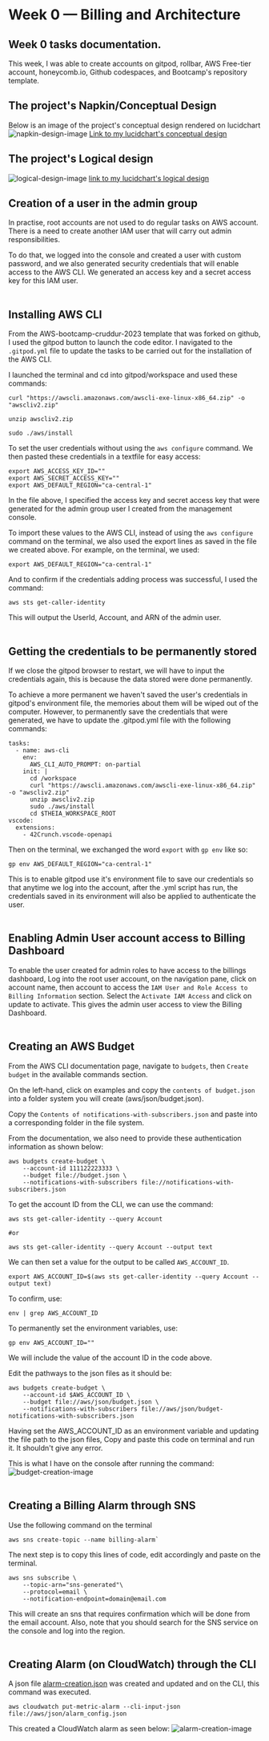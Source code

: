 # Week 0 — Billing and Architecture
## Week 0 tasks documentation.
This week, I was able to create accounts on gitpod, rollbar, AWS Free-tier account, honeycomb.io, Github codespaces, and Bootcamp's repository template.
<br>

## The project's Napkin/Conceptual Design
Below is an image of the project's conceptual design rendered on lucidchart
![napkin-design-image](../_docs/assets/napkin-design.png "napkin-design-image")
[Link to my lucidchart's conceptual design](https://lucid.app/lucidchart/9d10a25a-6961-45cd-87d2-648c1ddd5b14/edit?viewport_loc=-2105%2C-1518%2C3072%2C1749%2C0_0&invitationId=inv_8a6f6195-ef38-41dc-a3a1-7c82a4fa0777)
<br>

## The project's Logical design
![logical-design-image](../_docs/assets/project-logical-design.png "logical-design-image")
[link to my lucidchart's logical design](https://lucid.app/lucidchart/59f6742a-f4e8-4fce-b430-3e3e955b77c2/edit?viewport_loc=-116%2C105%2C2048%2C1166%2C0_0&invitationId=inv_dc9eea04-d96c-4829-8c8e-ac872b9c86ba)
<br>


## Creation of a user in the admin group
In practise, root accounts are not used to do regular tasks on AWS account. There is a need to create another IAM user that will carry out admin responsibilities. 

To do that, we logged into the console and created a user with custom password, and we also generated security credentials that will enable access to the AWS CLI. We generated an access key and a secret access key for this IAM user.
<br>
<br>

## Installing AWS CLI 
From the AWS-bootcamp-cruddur-2023 template that was forked on github, I used the gitpod button to launch the code editor. I navigated to the `.gitpod.yml` file to update the tasks to be carried out for the installation of the AWS CLI.

I launched the terminal and cd into gitpod/workspace and used these commands:

```
curl "https://awscli.amazonaws.com/awscli-exe-linux-x86_64.zip" -o "awscliv2.zip"

unzip awscliv2.zip

sudo ./aws/install
```
To set the user credentials without using the `aws configure` command. We then pasted these credentials in a textfile for easy access:

```
export AWS_ACCESS_KEY_ID=""
export AWS_SECRET_ACCESS_KEY=""
export AWS_DEFAULT_REGION="ca-central-1"
```
In the file above, I specified the access key and secret access key that were generated for the admin group user I created from the management console.

To import these values to the AWS CLI, instead of using the `aws configure` command on the terminal, we also used the export lines as saved in the file we created above. For example, on the terminal, we used:
```
export AWS_DEFAULT_REGION="ca-central-1"
```

And to confirm if the credentials adding process was successful, I used the command:
```
aws sts get-caller-identity
``` 
This will output the UserId, Account, and ARN of the admin user.
<br>
<br>

## Getting the credentials to be permanently stored
If we close the gitpod browser to restart, we will have to input the credentials again, this is because the data stored were done permanently. 

To achieve a more permanent we haven't saved the user's credentials in gitpod's environment file, the memories about them will be wiped out of the computer. However, to permanently save the credentials that were generated, we have to update the .gitpod.yml file with the following commands:
```
tasks:
  - name: aws-cli
    env:
      AWS_CLI_AUTO_PROMPT: on-partial
    init: |
      cd /workspace
      curl "https://awscli.amazonaws.com/awscli-exe-linux-x86_64.zip" -o "awscliv2.zip"
      unzip awscliv2.zip
      sudo ./aws/install
      cd $THEIA_WORKSPACE_ROOT
vscode:
  extensions:
    - 42Crunch.vscode-openapi
```
Then on the terminal, we exchanged the word `export` with `gp env` like so:
```
gp env AWS_DEFAULT_REGION="ca-central-1"
```
This is to enable gitpod use it's environment file to save our credentials so that anytime we log into the account, after the .yml script has run, the credentials saved in its environment will also be applied to authenticate the user.
<br>
<br>

## Enabling Admin User account access to Billing Dashboard
To enable the user created for admin roles to have access to the billings dashboard, Log into the root user account, on the navigation pane, click on account name, then account to access the `IAM User and Role Access to Billing Information` section. Select the `Activate IAM Access` and click on update to activate. This gives the admin user access to view the Billing Dashboard.
<br>
<br>

## Creating an AWS Budget
From the AWS CLI documentation page, navigate to `budgets`, then `Create budget` in the available commands section. 

On the left-hand, click on examples and copy the `contents of budget.json` into a folder system you will create (aws/json/budget.json).

Copy the `Contents of notifications-with-subscribers.json` and paste into a corresponding folder in the file system.

From the documentation, we also need to provide these authentication information as shown below:
```
aws budgets create-budget \
    --account-id 111122223333 \
    --budget file://budget.json \
    --notifications-with-subscribers file://notifications-with-subscribers.json
```
To get the account ID from the CLI, we can use the command:
```
aws sts get-caller-identity --query Account 

#or 

aws sts get-caller-identity --query Account --output text
```

We can then set a value for the output to be called `AWS_ACCOUNT_ID`.
```
export AWS_ACCOUNT_ID=$(aws sts get-caller-identity --query Account --output text)
```
To confirm, use:
```
env | grep AWS_ACCOUNT_ID
```
To permanently set the environment variables, use:
```
gp env AWS_ACCOUNT_ID=""
```
We will include the value of the account ID in the code above.

Edit the pathways to the json files as it should be:
```
aws budgets create-budget \
    --account-id $AWS_ACCOUNT_ID \
    --budget file://aws/json/budget.json \
    --notifications-with-subscribers file://aws/json/budget-notifications-with-subscribers.json
```

Having set the AWS_ACCOUNT_ID as an environment variable and updating the file path to the json files, Copy and paste this code on terminal and run it. It shouldn't give any error.

This is what I have on the console after running the command:
![budget-creation-image](../_docs/assets/budget-creation.png "budget-creation-image")
<br>
<br>

## Creating a Billing Alarm through SNS
Use the following command on the terminal
```
aws sns create-topic --name billing-alarm`
```
The next step is to copy this lines of code, edit accordingly and paste on the terminal.
```
aws sns subscribe \
    --topic-arn="sns-generated"\
    --protocol=email \
    --notification-endpoint=domain@email.com
```
This will create an sns that requires confirmation which will be done from the email account.
Also, note that you should search for the SNS service on the console and log into the region. 
<br>
<br>

## Creating Alarm (on CloudWatch) through the CLI
A json file [alarm-creation.json](../aws/json/alarm_config.json) was created and updated and on the CLI, this command was executed.

```
aws cloudwatch put-metric-alarm --cli-input-json file://aws/json/alarm_config.json
```
This created a CloudWatch alarm as seen below:
![alarm-creation-image](../_docs/assets/alarm-creation.png "alarm-creation-image")